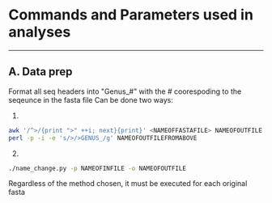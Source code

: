 # Commands and Parameters used in analyses
------

## A. Data prep
Format all seq headers into "Genus_#" with the # coorespoding to the seqeunce in the fasta file
Can be done two ways:

1.
```sh
awk '/^>/{print ">" ++i; next}{print}' <NAMEOFFASTAFILE> NAMEOFOUTFILE
perl -p -i -e 's/>/>GENUS_/g' NAMEOFOUTFILEFROMABOVE
```

2.
```sh
./name_change.py -p NAMEOFINFILE -o NAMEOFOUTFILE
```

Regardless of the method chosen, it must be executed for each original fasta
